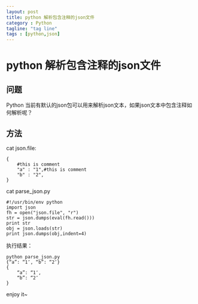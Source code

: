 ```yaml
---
layout: post
title: python 解析包含注释的json文件
category : Python
tagline: "tag line"
tags : [python,json]
---
```



# python 解析包含注释的json文件

## 问题

Python 当前有默认的json包可以用来解析json文本，如果json文本中包含注释如何解析呢？

## 方法

cat json.file:

<!-- lang:python-->
	{        
		#this is comment        
		"a" : "1",#this is comment        
		"b" : "2", 
	}

cat parse_json.py

<!-- lang:python-->
	#!/usr/bin/env python
	import json
	fh = open("json.file", "r")
	str = json.dumps(eval(fh.read()))
	print str
	obj = json.loads(str)
	print json.dumps(obj,indent=4)

执行结果：

<!-- lang:python-->
	python parse_json.py 
	{“a”: “1″, “b”: “2″}
	{
    	“a”: “1″, 
    	“b”: “2″
	}

enjoy it~

